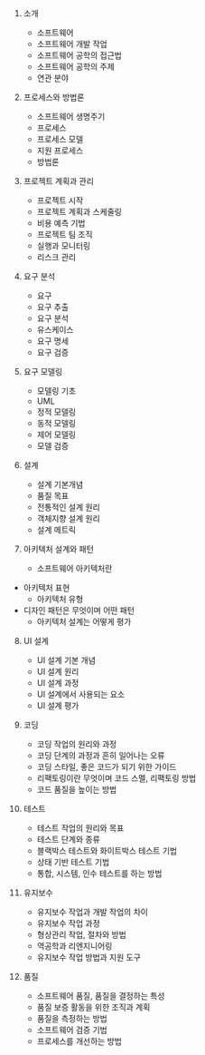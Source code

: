 1. 소개
   * 소프트웨어
   * 소프트웨어 개발 작업
   * 소프트웨어 공학의 접근법
   * 소프트웨어 공학의 주제
   * 연관 분야

 

2. 프로세스와 방법론
   * 소프트웨어 생명주기
   * 프로세스
   * 프로세스 모델
   * 지원 프로세스
   * 방법론

 

3. 프로젝트 계획과 관리
   * 프로젝트 시작
   * 프로젝트 계획과 스케줄링
   * 비용 예측 기법
   * 프로젝트 팀 조직
   * 실행과 모니터링
   * 리스크 관리

 

4. 요구 분석
   * 요구
   * 요구 추출
   * 요구 분석
   * 유스케이스
   * 요구 명세
   * 요구 검증

 

5. 요구 모델링
   * 모델링 기초
   * UML
   * 정적 모델링
   * 동적 모델링
   * 제어 모델링
   * 모델 검증

 

6. 설계
   * 설계 기본개념
   * 품질 목표
   * 전통적인 설계 원리
   * 객체지향 설계 원리
   * 설계 메트릭

7. 아키텍처 설계와 패턴

   * 소프트웨어 아키텍처란
* 아키텍처 표현
   * 아키텍처 유형
* 디자인 패턴은 무엇이며 어떤 패턴
   * 아키텍처 설계는 어떻게 평가

8. UI 설계

   * UI 설계 기본 개념
   * UI 설계 원리
   * UI 설계 과정
   * UI 설계에서 사용되는 요소
   * UI 설계 평가

9. 코딩

   * 코딩 작업의 원리와 과정
   * 코딩 단계의 과정과 흔히 일어나는 오류
   * 코딩 스타일, 좋은 코드가 되기 위한 가이드
   * 리팩토링이란 무엇이며 코드 스멜, 리팩토링 방법
   * 코드 품질을 높이는 방법

10. 테스트

    * 테스트 작업의 원리와 목표
    * 테스트 단계와 종류
    * 블랙박스 테스트와 화이트박스 테스트 기법
    * 상태 기반 테스트 기법
    * 통합, 시스템, 인수 테스트를 하는 방법

11. 유지보수

    * 유지보수 작업과 개발 작업의 차이
    * 유지보수 작업 과정
    * 형상관리 작업, 절차와 방법
    * 역공학과 리엔지니어링
    * 유지보수 작업 방법과 지원 도구

12. 품질

    * 소프트웨어 품질, 품질을 결정하는 특성
    * 품질 보증 활동을 위한 조직과 계획
    * 품질을 측정하는 방법
    * 소프트웨어 검증 기법
    * 프로세스를 개선하는 방법